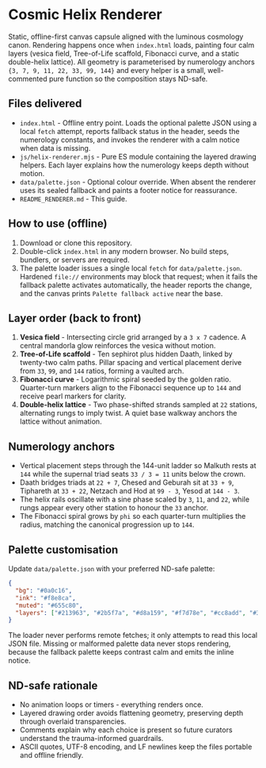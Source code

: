 # Cosmic Helix Renderer

Static, offline-first canvas capsule aligned with the luminous cosmology canon. Rendering happens once when `index.html` loads, painting four calm layers (vesica field, Tree-of-Life scaffold, Fibonacci curve, and a static double-helix lattice). All geometry is parameterised by numerology anchors `{3, 7, 9, 11, 22, 33, 99, 144}` and every helper is a small, well-commented pure function so the composition stays ND-safe.

## Files delivered
- `index.html` - Offline entry point. Loads the optional palette JSON using a local `fetch` attempt, reports fallback status in the header, seeds the numerology constants, and invokes the renderer with a calm notice when data is missing.
- `js/helix-renderer.mjs` - Pure ES module containing the layered drawing helpers. Each layer explains how the numerology keeps depth without motion.
- `data/palette.json` - Optional colour override. When absent the renderer uses its sealed fallback and paints a footer notice for reassurance.
- `README_RENDERER.md` - This guide.

## How to use (offline)
1. Download or clone this repository.
2. Double-click `index.html` in any modern browser. No build steps, bundlers, or servers are required.
3. The palette loader issues a single local `fetch` for `data/palette.json`. Hardened `file://` environments may block that request; when it fails the fallback palette activates automatically, the header reports the change, and the canvas prints `Palette fallback active` near the base.

## Layer order (back to front)
1. **Vesica field** - Intersecting circle grid arranged by a `3 x 7` cadence. A central mandorla glow reinforces the vesica without motion.
2. **Tree-of-Life scaffold** - Ten sephirot plus hidden Daath, linked by twenty-two calm paths. Pillar spacing and vertical placement derive from `33`, `99`, and `144` ratios, forming a vaulted arch.
3. **Fibonacci curve** - Logarithmic spiral seeded by the golden ratio. Quarter-turn markers align to the Fibonacci sequence up to `144` and receive pearl markers for clarity.
4. **Double-helix lattice** - Two phase-shifted strands sampled at `22` stations, alternating rungs to imply twist. A quiet base walkway anchors the lattice without animation.

## Numerology anchors
- Vertical placement steps through the 144-unit ladder so Malkuth rests at `144` while the supernal triad seats `33 / 3 = 11` units below the crown.
- Daath bridges triads at `22 + 7`, Chesed and Geburah sit at `33 + 9`, Tiphareth at `33 + 22`, Netzach and Hod at `99 - 3`, Yesod at `144 - 3`.
- The helix rails oscillate with a sine phase scaled by `3`, `11`, and `22`, while rungs appear every other station to honour the `33` anchor.
- The Fibonacci spiral grows by `phi` so each quarter-turn multiplies the radius, matching the canonical progression up to `144`.

## Palette customisation
Update `data/palette.json` with your preferred ND-safe palette:

```json
{
  "bg": "#0a0c16",
  "ink": "#f8e8ca",
  "muted": "#655c80",
  "layers": ["#213963", "#2b5f7a", "#d8a159", "#f7d78e", "#cc8add", "#324766"]
}
```

The loader never performs remote fetches; it only attempts to read this local JSON file. Missing or malformed palette data never stops rendering, because the fallback palette keeps contrast calm and emits the inline notice.

## ND-safe rationale
- No animation loops or timers - everything renders once.
- Layered drawing order avoids flattening geometry, preserving depth through overlaid transparencies.
- Comments explain why each choice is present so future curators understand the trauma-informed guardrails.
- ASCII quotes, UTF-8 encoding, and LF newlines keep the files portable and offline friendly.
